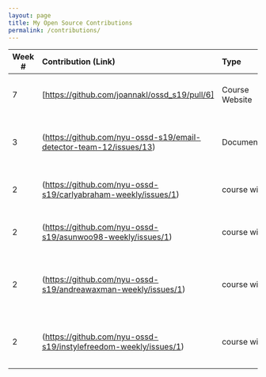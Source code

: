 ```yaml
---
layout: page
title: My Open Source Contributions
permalink: /contributions/
---
```


<!-- 
Type of the contribution should be "Wikipedia edit", "OpenStreet Map feature", "Documentation", "Course website", "Blog", 
"Browse Add-on", etc. 

The descriptioin should include a brief summary of what you did. 

Replace the first row with your contribution. 

--> 





| Week #       | Contribution (Link)  | Type  | Description | 
|---|:---|:---|:---|
|  7   | [https://github.com/joannakl/ossd_s19/pull/6]   | Course Website    |   I submitted a pull request for a typo.    |
|  3   | (https://github.com/nyu-ossd-s19/email-detector-team-12/issues/13)   | Documentation    |   I reported an issue (missing Code of Conduct).    |
|  2   | (https://github.com/nyu-ossd-s19/carlyabraham-weekly/issues/1)    | course wiki    |   I reported an issue (incorrect link to blog).    |
|  2   | (https://github.com/nyu-ossd-s19/asunwoo98-weekly/issues/1)    |  course wiki   |  I reported an issue (incorrect link to blog).    |
|  2   | (https://github.com/nyu-ossd-s19/andreawaxman-weekly/issues/1)   |  course wiki   |  I reported an issue (incorrect link to blog and broken links).    |
|  2   | (https://github.com/nyu-ossd-s19/instylefreedom-weekly/issues/1)    |  course wiki   |  I reported an issue (about page in blog is incomplete).    |
